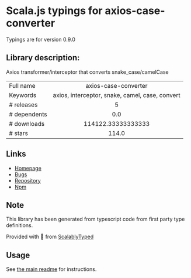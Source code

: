 
# Scala.js typings for axios-case-converter

Typings are for version 0.9.0

## Library description:
Axios transformer/interceptor that converts snake_case/camelCase

|                    |                 |
| ------------------ | :-------------: |
| Full name          | axios-case-converter |
| Keywords           | axios, interceptor, snake, camel, case, convert |
| # releases         | 5 |
| # dependents       | 0.0 |
| # downloads        | 114122.33333333333 |
| # stars            | 114.0 |

## Links
- [Homepage](https://github.com/mpyw/axios-interceptor-change-case#readme)
- [Bugs](https://github.com/mpyw/axios-interceptor-change-case/issues)
- [Repository](https://github.com/mpyw/axios-interceptor-change-case)
- [Npm](https://www.npmjs.com/package/axios-case-converter)
    


## Note
This library has been generated from typescript code from first party type definitions.

Provided with :purple_heart: from [ScalablyTyped](https://github.com/oyvindberg/ScalablyTyped)

## Usage
See [the main readme](../../readme.md) for instructions.


